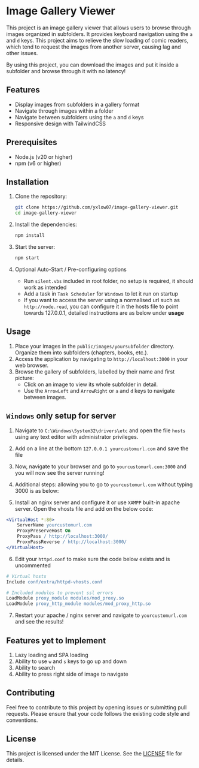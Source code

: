 # Image Gallery Viewer

This project is an image gallery viewer that allows users to browse through images organized in subfolders. It provides keyboard navigation using the `a` and `d` keys. This project aims to relieve the slow loading of comic readers, which tend to request the images from another server, causing lag and other issues. 

By using this project, you can download the images and put it inside a subfolder and browse through it with no latency!

## Features

- Display images from subfolders in a gallery format
- Navigate through images within a folder
- Navigate between subfolders using the `a` and `d` keys
- Responsive design with TailwindCSS

## Prerequisites

- Node.js (v20 or higher)
- npm (v6 or higher)

## Installation

1. Clone the repository:
    ```bash
    git clone https://github.com/yxlow07/image-gallery-viewer.git
    cd image-gallery-viewer
    ```

2. Install the dependencies:
    ```bash
    npm install
    ```

4. Start the server:
    ```bash
    npm start
    ```

5. Optional Auto-Start / Pre-configuring options
	- Run `silent.vbs` included in root folder, no setup is required, it should work as intended
	- Add a task in `Task Scheduler` for `Windows` to let it run on startup
	- If you want to access the server using a normalised url such as `http://node.read`, you can configure it in the hosts file to point towards 127.0.0.1, detailed instructions are as below under **usage**

## Usage

1. Place your images in the `public/images/yoursubfolder` directory. Organize them into subfolders (chapters, books, etc.).
2. Access the application by navigating to `http://localhost:3000` in your web browser.
3. Browse the gallery of subfolders, labelled by their name and first picture:
    - Click on an image to view its whole subfolder in detail.
    - Use the `ArrowLeft` and `ArrowRight` or `a` and `d` keys to navigate between images.

## `Windows` only setup for server
1. Navigate to `C:\Windows\System32\drivers\etc` and open the file `hosts` using any text editor with administrator privileges.

2. Add on a line at the bottom `127.0.0.1 yourcustomurl.com` and save the file

3. Now, navigate to your browser and go to `yourcustomurl.com:3000` and you will now see the server running!
	
4. Additional steps: allowing you to go to `yourcustomurl.com` without typing 3000 is as below:

5. Install an nginx server and configure it or use `XAMPP` built-in apache server. Open the vhosts file and add on the below code:
```apache
<VirtualHost *:80>
	ServerName yourcustomurl.com
	ProxyPreserveHost On
	ProxyPass / http://localhost:3000/
	ProxyPassReverse / http://localhost:3000/
</VirtualHost>
```
6. Edit your `httpd.conf` to make sure the code below exists and is uncommented
```apache
# Virtual hosts
Include conf/extra/httpd-vhosts.conf

# Included modules to prevent ssl errors
LoadModule proxy_module modules/mod_proxy.so
LoadModule proxy_http_module modules/mod_proxy_http.so
``` 
7. Restart your apache / nginx server and navigate to `yourcustomurl.com` and see the results!

## Features yet to Implement

1. Lazy loading and SPA loading
2. Ability to use `w` and `s` keys to go up and down
3. Ability to search
4. Ability to press right side of image to navigate

## Contributing

Feel free to contribute to this project by opening issues or submitting pull requests. Please ensure that your code follows the existing code style and conventions.

## License


This project is licensed under the MIT License. See the [LICENSE](LICENSE) file for details.
